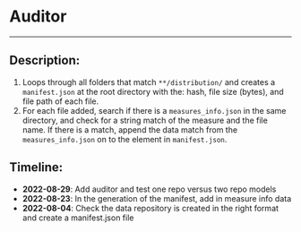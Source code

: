 # Auditor
---

Description:
---
1. Loops through all folders that match ```**/distribution/``` and creates a ```manifest.json``` at the root directory with the: hash, file size (bytes), and file path of each file.
2. For each file added, search if there is a ```measures_info.json``` in the same directory, and check for a string match of the measure and the file name. If there is a match, append the data match from the ```measures_info.json``` on to the element in ```manifest.json```.

Timeline:
---
- **2022-08-29**: Add auditor and test one repo versus two repo models
- **2022-08-23**: In the generation of the manifest, add in measure info data
- **2022-08-04**: Check the data repository is created in the right format and create a manifest.json file
